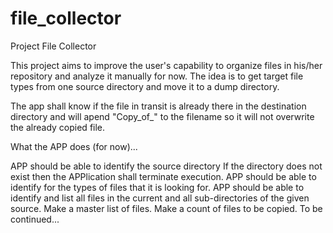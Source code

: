 # file_collector

Project File Collector

This project aims to improve the user's capability to organize files in his/her repository and analyze it manually for now. The idea is to get target file types from one source directory and move it to a dump directory.

The app shall know if the file in transit is already there in the destination directory and will apend "Copy_of_" to the filename so it will not overwrite the already copied file.

What the APP does (for now)...

APP should be able to identify the source directory
If the directory does not exist then the APPlication shall terminate execution.
APP should be able to identify for the types of files that it is looking for.
APP should be able to identify and list all files in the current and all sub-directories of the given source.
Make a master list of files.
Make a count of files to be copied.
To be continued...
